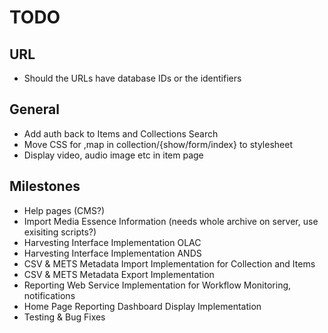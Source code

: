 # TODO

## URL
* Should the URLs have database IDs or the identifiers

## General

* Add auth back to Items and Collections Search
* Move CSS for ,map in collection/{show/form/index} to stylesheet
* Display video, audio image etc in item page

## Milestones
* Help pages (CMS?)
* Import Media Essence Information (needs whole archive on server, use exisiting scripts?)
* Harvesting Interface Implementation OLAC
* Harvesting Interface Implementation ANDS
* CSV & METS Metadata Import Implementation for Collection and Items
* CSV & METS Metadata Export Implementation
* Reporting Web Service Implementation for Workflow Monitoring, notifications
* Home Page Reporting Dashboard Display Implementation
* Testing & Bug Fixes
